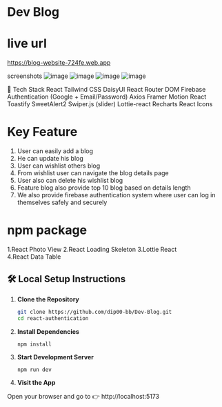 # Dev Blog


# live url
https://blog-website-724fe.web.app

screenshots 
![image](https://github.com/user-attachments/assets/7775bddb-da6e-4e64-bb74-6fdb9d6248e5)
![image](https://github.com/user-attachments/assets/c0664ae5-9636-4b99-8b0f-193884873436)
![image](https://github.com/user-attachments/assets/e8104594-e413-4d62-b4e8-d30ae64ceef4)
![image](https://github.com/user-attachments/assets/5a31c969-0fd4-40de-8ad5-35649b3cb963)

🚀 Tech Stack
React
Tailwind CSS
DaisyUI
React Router DOM
Firebase Authentication (Google + Email/Password)
Axios
Framer Motion
React Toastify
SweetAlert2
Swiper.js (slider)
Lottie-react
Recharts
React Icons
 
# Key Feature 

1. User can easily add a blog 
2. He can update his blog 
3. User can wishlist others blog
4. From wishlist user can navigate the blog details page
5. User also can delete his wishlist blog
6. Feature blog also provide top 10 blog based on details length 
7. We also provide firebase authentication system where user can log in themselves safely and securely 



# npm package
1.React Photo View
2.React Loading Skeleton 
3.Lottie React  
4.React Data Table

## 🛠️ Local Setup Instructions  

1. **Clone the Repository**  
   ```bash
   git clone https://github.com/dip00-bb/Dev-Blog.git
   cd react-authentication
2. **Install Dependencies**
   ```bash
   npm install

3. **Start Development Server**
   ```
   npm run dev

4. **Visit the App**

  Open your browser and go to 👉 http://localhost:5173



